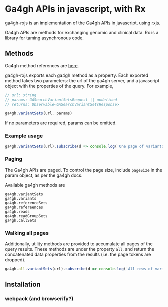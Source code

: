 # Ga4gh APIs in javascript, with Rx

ga4gh-rxjs is an implementation of the [Ga4gh](http://ga4gh.org/) [APIs](http://ga4gh.org/documentation/api/v0.5.1/ga4gh_api.html#/)
in javascript, using [rxjs](https://github.com/Reactive-Extensions/RxJS).

Ga4gh APIs are methods for exchanging genomic and clinical data. Rx is a library for taming asynchronous code.

## Methods

Ga4gh method references are [here](http://ga4gh.org/documentation/api/v0.5.1/ga4gh_api.html#/).

ga4gh-rxjs exports each ga4gh method as a property. Each exported method takes two
parameters: the url of the ga4gh server, and a javascript object with the properties
of the query. For example,

```javascript
// url: string
// params: GASearchVariantSetsRequest || undefined
// returns: Observable<GASearchVariantSetsResponse>

ga4gh.variantSets(url, params)

```

If no parameters are required, params can be omitted.

### Example usage
```javascript
ga4gh.variantSets(url).subscribe(d => console.log('One page of variantSets', d));
```

### Paging

The Ga4gh APIs are paged. To control the page size, include `pageSize` in
the param object, as per the ga4gh docs.

Available ga4gh methods are

```
ga4gh.variantSets
ga4gh.variants
ga4gh.referenceSets
ga4gh.refereences
ga4gh.reads
ga4gh.readGroupSets
ga4gh.callSets
```


### Walking all pages

Additionally, utility methods are provided to accumulate all pages of the query
results. These methods are under the property `all`, and return the concatenated data
properties from the results (i.e. the page tokens are dropped).

```javascript
ga4gh.all.variantSets(url).subscribe(d => console.log('All rows of variantSets', d));
```

## Installation

### webpack (and browserify?)

### <script>

### AMD

### Lint

Use `npm run lint` to run the lint rules. We lint with eslint and babel-eslint.
